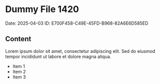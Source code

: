 # Dummy File 1420

Date: 2025-04-03
ID: E700F458-C49E-45FD-B968-82A6E6D585ED

## Content

Lorem ipsum dolor sit amet, consectetur adipiscing elit.
Sed do eiusmod tempor incididunt ut labore et dolore magna aliqua.

* Item 1
* Item 2
* Item 3

